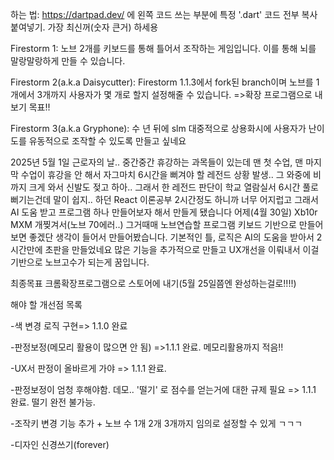 하는 법: https://dartpad.dev/ 에 왼쪽 코드 쓰는 부분에 특정 '.dart' 코드 전부 복사붙여넣기. 가장 최신꺼(숫자 큰거) 하세용


Firestorm 1: 노브 2개를 키보드를 통해 틀어서 조작하는 게임입니다. 이를 통해 뇌를 말랑말랑하게 만들 수 있습니다. 


Firestorm 2(a.k.a Daisycutter): Firestorm 1.1.3에서 fork된 branch이며 노브를 1개에서 3개까지 사용자가 몇 개로 할지 설정해줄 수 있습니다. =>확장 프로그램으로 내보기 목표!! 


Firestorm 3(a.k.a Gryphone): 수 년 뒤에 slm 대중적으로 상용화시에 사용자가 난이도를 유동적으로 조작할 수 있도록 만들고 싶네요 


2025년 5월 1일  근로자의 날.. 중간중간 휴강하는 과목들이 있는데 맨 첫 수업, 맨 마지막 수업이 휴강을 안 해서 자그마치 6시간을 뻐겨야 할 레전드 상황 발생.. 그 와중에 비까지 크게 와서 신발도 젖고 하아.. 그래서 한 레전드 판단이 학교 열람실서 6시간 풀로 뻐기는건데 말이 쉽지..
하던 React 이론공부 2시간정도 하니까 너무 어지럽고 그래서 AI 도움 받고 프로그램 하나 만들어보자 해서 만들게 됐습니다
어제(4월 30일) Xb10r MXM 개찢겨서(노브 70에러..) 그거때매 노브연습할 프로그램 키보드 기반으로 만들어보면 좋겠단 생각이 들어서 만들어봤습니다. 기본적인 틀, 로직은 AI의 도움을 받아서 2시간만에 초판을 만들었네요
많은 기능을 추가적으로 만들고 UX개선을 이뤄내서 이걸 기반으로 노브고수가 되는게 꿈입니다. 




최종목표 크롬확장프로그램으로 스토어에 내기(5월 25일쯤엔 완성하는걸로!!!!) 

해야 할 개선점 목록


-색 변경 로직 구현=> 1.1.0 완료


-판정보정(메모리 활용이 많으면 안 됨) =>1.1.1 완료. 메모리활용까지 적음!!


-UX서 판정이 올바르게 가야 => 1.1.1 완료. 


-판정보정이 엄청 후해야함. 데모.. '떨기' 로 점수를 얻는거에 대한 규제 필요 => 1.1.1 완료. 떨기 완전 불가능.


-조작키 변경 기능 추가 + 노브 수 1개 2개 3개까지 임의로 설정할 수 있게 ㄱㄱㄱ


-디자인 신경쓰기(forever)
